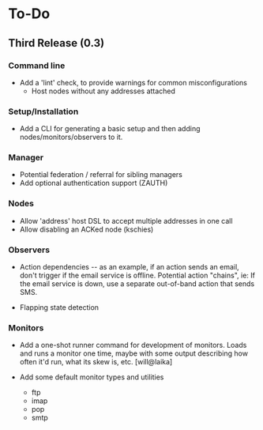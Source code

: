 # To-Do

## Third Release (0.3)

### Command line

* Add a 'lint' check, to provide warnings for common misconfigurations
  * Host nodes without any addresses attached

### Setup/Installation

* Add a CLI for generating a basic setup and then adding nodes/monitors/observers to it.

### Manager

* Potential federation / referral for sibling managers
* Add optional authentication support (ZAUTH)


### Nodes

* Allow 'address' host DSL to accept multiple addresses in one call
* Allow disabling an ACKed node (kschies)


### Observers

 * Action dependencies -- as an example, if an action sends an email, don't trigger if the email service is offline. Potential action "chains", ie: If the email service is down, use a separate out-of-band action that sends SMS.

 * Flapping state detection



### Monitors

* Add a one-shot runner command for development of monitors. Loads and runs a monitor one time, maybe with some output describing how often it'd run, what its skew is, etc. [will@laika]

* Add some default monitor types and utilities
  - ftp
  - imap
  - pop
  - smtp


